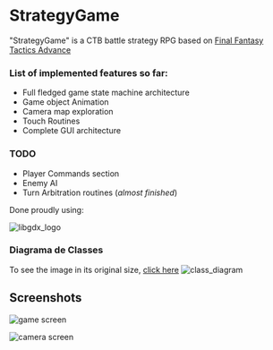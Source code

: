 # StrategyGame

"StrategyGame" is a CTB battle strategy RPG based on [Final Fantasy Tactics Advance](https://www.youtube.com/watch?v=_RI_mIFuSzc)

### List of implemented features so far:
- Full fledged game state machine architecture
- Game object Animation
- Camera map exploration
- Touch Routines
- Complete GUI architecture
 
### TODO
- Player Commands section
- Enemy AI
- Turn Arbitration routines (_almost finished_)

Done proudly using:

![libgdx_logo](https://libgdx.badlogicgames.com/img/logo.png)

### Diagrama de Classes
To see the image in its original size, [click here](https://imgur.com/a/4BK7WH3)
![class_diagram](https://i.imgur.com/p6mCGMI.png)

## Screenshots
![game screen](https://i.imgur.com/vXEzxrF.gif)

![camera screen](https://i.imgur.com/6dUUYiy.gif)


